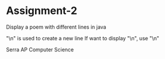 # Assignment-2
Display a poem with different lines in java

"\n" is used to create a new line
If want to display "\n", use "\\n"

Serra AP Computer Science
